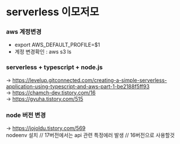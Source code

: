 # serverless 이모저모


### aws 계정변경
- export AWS_DEFAULT_PROFILE=$1
- 계정 변경확인 : aws s3 ls


### serverless + typescript + node.js
-> https://levelup.gitconnected.com/creating-a-simple-serverless-application-using-typescript-and-aws-part-1-be2188f5ff93    
-> https://chamch-dev.tistory.com/16      
-> https://gyuha.tistory.com/515



### node 버전 변경
-> https://jojoldu.tistory.com/569    
nodeenv 설치 // 17버전에서는 api 관련 특정에러 발생 // 16버전으로 사용할것 
